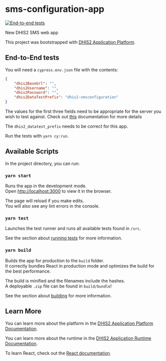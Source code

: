 # sms-configuration-app
[![End-to-end tests](https://github.com/HarskumOrg/sms-configuration-app/actions/workflows/main.yml/badge.svg)](https://github.com/HarskumOrg/sms-configuration-app/actions/workflows/main.yml)

New DHIS2 SMS web app

This project was bootstrapped with [DHIS2 Application Platform](https://github.com/dhis2/app-platform).

## End-to-End tests

You will need a `cypress.env.json` file with the contents:

```json
{
    "dhis2BaseUrl": "",
    "dhis2Username": "",
    "dhis2Password": "",
    "dhis2DataTestPrefix": "dhis2-smsconfiguration"
}
```

The values for the first three fields need to be appropriate for the server you wish to test against. Check out [this](https://cli-utils-cypress.dhis2.nu/#/guides/add-login-credentials) documentation for more details

The `dhis2_datatest_prefix` needs to be correct for this app.

Run the tests with `yarn cy:run`.

## Available Scripts

In the project directory, you can run:

### `yarn start`

Runs the app in the development mode.<br />
Open [http://localhost:3000](http://localhost:3000) to view it in the browser.

The page will reload if you make edits.<br />
You will also see any lint errors in the console.

### `yarn test`

Launches the test runner and runs all available tests found in `/src`.<br />

See the section about [running tests](https://platform.dhis2.nu/#/scripts/test) for more information.

### `yarn build`

Builds the app for production to the `build` folder.<br />
It correctly bundles React in production mode and optimizes the build for the best performance.

The build is minified and the filenames include the hashes.<br />
A deployable `.zip` file can be found in `build/bundle`!

See the section about [building](https://platform.dhis2.nu/#/scripts/build) for more information.

## Learn More

You can learn more about the platform in the [DHIS2 Application Platform Documentation](https://platform.dhis2.nu/).

You can learn more about the runtime in the [DHIS2 Application Runtime Documentation](https://runtime.dhis2.nu/).

To learn React, check out the [React documentation](https://reactjs.org/).
